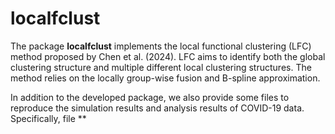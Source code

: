 # localfclust

The package **localfclust** implements the local functional clustering (LFC) method proposed by Chen et al. (2024). LFC aims to identify both the global clustering structure and multiple different local clustering structures.
The method relies on the locally group-wise fusion and B-spline approximation.

In addition to the developed package, we also provide some files to reproduce the simulation results and analysis results of COVID-19 data.
Specifically, file **
